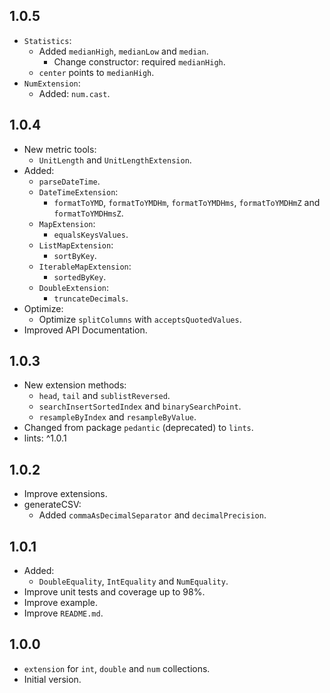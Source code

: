 ## 1.0.5

- `Statistics`:
  - Added `medianHigh`, `medianLow` and `median`.
    - Change constructor: required `medianHigh`.
  - `center` points to `medianHigh`.
- `NumExtension`:
  - Added: `num.cast`.

## 1.0.4

- New metric tools:
  - `UnitLength` and `UnitLengthExtension`.
- Added:
  - `parseDateTime`.
  - `DateTimeExtension`:
    - `formatToYMD`, `formatToYMDHm`, `formatToYMDHms`, `formatToYMDHmZ` and `formatToYMDHmsZ`.
  - `MapExtension`:
    - `equalsKeysValues`.
  - `ListMapExtension`:
    - `sortByKey`.
  - `IterableMapExtension`:
    - `sortedByKey`.
  - `DoubleExtension`:
    - `truncateDecimals`.
- Optimize:
  - Optimize `splitColumns` with `acceptsQuotedValues`.
- Improved API Documentation.

## 1.0.3

- New extension methods:
  - `head`, `tail` and `sublistReversed`.
  - `searchInsertSortedIndex` and `binarySearchPoint`.
  - `resampleByIndex` and `resampleByValue`.
- Changed from package `pedantic` (deprecated) to `lints`.
- lints: ^1.0.1

## 1.0.2

- Improve extensions.
- generateCSV:
  - Added `commaAsDecimalSeparator` and `decimalPrecision`.

## 1.0.1

- Added:
  - `DoubleEquality`, `IntEquality` and `NumEquality`.
- Improve unit tests and coverage up to 98%.
- Improve example.
- Improve `README.md`.

## 1.0.0

- `extension` for `int`, `double` and `num` collections.
- Initial version.
